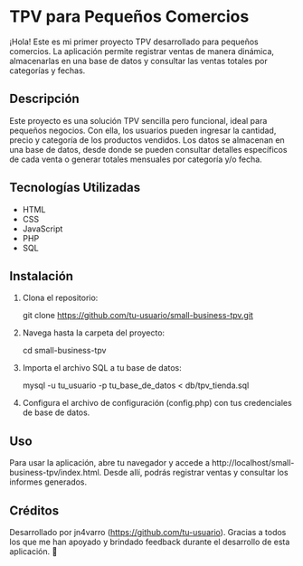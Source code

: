 # TPV para Pequeños Comercios

¡Hola! Este es mi primer proyecto TPV desarrollado para pequeños comercios. La aplicación permite registrar ventas de manera dinámica, almacenarlas en una base de datos y consultar las ventas totales por categorías y fechas.

## Descripción

Este proyecto es una solución TPV sencilla pero funcional, ideal para pequeños negocios. Con ella, los usuarios pueden ingresar la cantidad, precio y categoría de los productos vendidos. Los datos se almacenan en una base de datos, desde donde se pueden consultar detalles específicos de cada venta o generar totales mensuales por categoría y/o fecha.

## Tecnologías Utilizadas

- HTML
- CSS
- JavaScript
- PHP
- SQL

## Instalación

1. Clona el repositorio:
   
   git clone https://github.com/tu-usuario/small-business-tpv.git

2. Navega hasta la carpeta del proyecto:
    
    cd small-business-tpv

3. Importa el archivo SQL a tu base de datos:

    mysql -u tu_usuario -p tu_base_de_datos < db/tpv_tienda.sql

4. Configura el archivo de configuración (config.php) con tus credenciales de base de datos.    

## Uso

Para usar la aplicación, abre tu navegador y accede a http://localhost/small-business-tpv/index.html. Desde allí, podrás registrar ventas y consultar los informes generados.


## Créditos

Desarrollado por jn4varro (https://github.com/tu-usuario). Gracias a todos los que me han apoyado y brindado feedback durante el desarrollo de esta aplicación. 🙏
